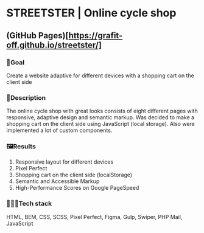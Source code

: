 # STREETSTER | Online cycle shop

## (GitHub Pages)[https://grafit-off.github.io/streetster/]

### 🎯Goal
Create a website adaptive for different devices with a shopping cart on the client side

### 📜Description
The online cycle shop with great looks consists of eight different pages with responsive, adaptive design and semantic markup. Was decided to make a shopping cart on the client side using JavaScript (local storage). Also were implemented a lot of custom components.

### 🖼Results
1. Responsive layout for different devices
2. Pixel Perfect
3. Shopping cart on the client side (localStorage)
4. Semantic and Accessible Markup
5. High-Performance Scores on Google PageSpeed

### 👨🏻‍💻Tech stack
HTML, BEM, CSS, SCSS, Pixel Perfect, Figma, Gulp, Swiper, PHP Mail, JavaScript
